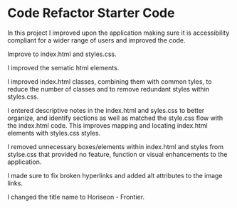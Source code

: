 # Code Refactor Starter Code

In this project I improved upon the application making sure it is accessibility compliant for a wider range of users and improved the code.

Improve to index.html and styles.css.

I improved the sematic html elements.

I improved index.html classes, combining them with common tyles, to reduce the number of classes and to remove redundant styles within styles.css.

I entered descriptive notes in the index.html and syles.css to better organize, and identify sections as well as matched the style.css flow with the index.html code. This improves mapping and locating index.html elements with styles.css styles.

I removed unnecessary boxes/elements within index.html and styles from stylse.css that provided no feature, function or visual enhancements to the application.

I made sure to fix broken hyperlinks and added alt attributes to the image links.

I changed the title name to Horiseon - Frontier.
